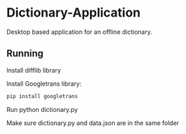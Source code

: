 # Dictionary-Application

Desktop based application for an offline dictionary.

## Running

Install difflib library

Install Googletrans library:

```bash
pip install googletrans
```

Run python dictionary.py

Make sure dictionary.py and data.json are in the same folder
